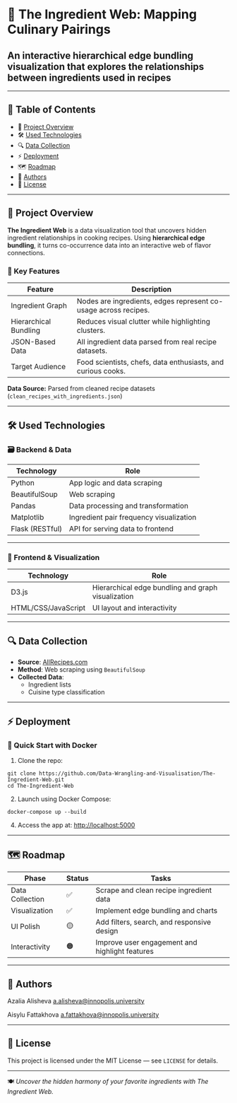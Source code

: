 # 🥘 The Ingredient Web: Mapping Culinary Pairings
## An interactive hierarchical edge bundling visualization that explores the relationships between ingredients used in recipes
---

## 📌 Table of Contents  
- 🚀 [Project Overview](#-project-overview)  
- 🛠️ [Used Technologies](#%EF%B8%8F-used-technologies)  
- 🔍 [Data Collection](#-data-collection) 
- ⚡ [Deployment](#-deployment)  
- 🗺️ [Roadmap](#%EF%B8%8F-roadmap)   
- 👥 [Authors](#-authors)  
- 📜 [License](#-license)  

---

## 🚀 Project Overview  
**The Ingredient Web** is a data visualization tool that uncovers hidden ingredient relationships in cooking recipes. Using **hierarchical edge bundling**, it turns co-occurrence data into an interactive web of flavor connections.

### 🔑 Key Features

| Feature | Description |
|--------|-------------|
| Ingredient Graph | Nodes are ingredients, edges represent co-usage across recipes. |
| Hierarchical Bundling | Reduces visual clutter while highlighting clusters. |
| JSON-Based Data | All ingredient data parsed from real recipe datasets. |
| Target Audience | Food scientists, chefs, data enthusiasts, and curious cooks. |

**Data Source:** Parsed from cleaned recipe datasets (`clean_recipes_with_ingredients.json`)

---

## 🛠️ Used Technologies

### 🗃️ Backend & Data

| Technology | Role |
|-----------|------|
| Python | App logic and data scraping |
| BeautifulSoup | Web scraping |
| Pandas | Data processing and transformation |
| Matplotlib | Ingredient pair frequency visualization |
| Flask (RESTful) | API for serving data to frontend |

---

### 🎨 Frontend & Visualization

| Technology | Role |
|-----------|------|
| D3.js | Hierarchical edge bundling and graph visualization |
| HTML/CSS/JavaScript | UI layout and interactivity |


---

## 🔍 Data Collection

- **Source**: [AllRecipes.com](https://www.allrecipes.com)
- **Method**: Web scraping using `BeautifulSoup`
- **Collected Data**:
  - Ingredient lists
  - Cuisine type classification

---

## ⚡ Deployment

### 🔧 Quick Start with Docker

1. Clone the repo:

```
git clone https://github.com/Data-Wrangling-and-Visualisation/The-Ingredient-Web.git
cd The-Ingredient-Web
```

2. Launch using Docker Compose:

```
docker-compose up --build
```

4. Access the app at: [http://localhost:5000](http://172.18.0.2:5000/)

---

## 🗺️ Roadmap

| Phase | Status | Tasks |
|-------|--------|-------|
Data Collection | ✅ | Scrape and clean recipe ingredient data
Visualization | ✅ | Implement edge bundling and charts
UI Polish | 🟡 | Add filters, search, and responsive design
Interactivity | 🟠 | Improve user engagement and highlight features

---

## 👥 Authors

Azalia Alisheva a.alisheva@innopolis.university

Aisylu Fattakhova a.fattakhova@innopolis.university

---

## 📜 License

This project is licensed under the MIT License — see `LICENSE` for details.

---

🍽️ *Uncover the hidden harmony of your favorite ingredients with The Ingredient Web.*
